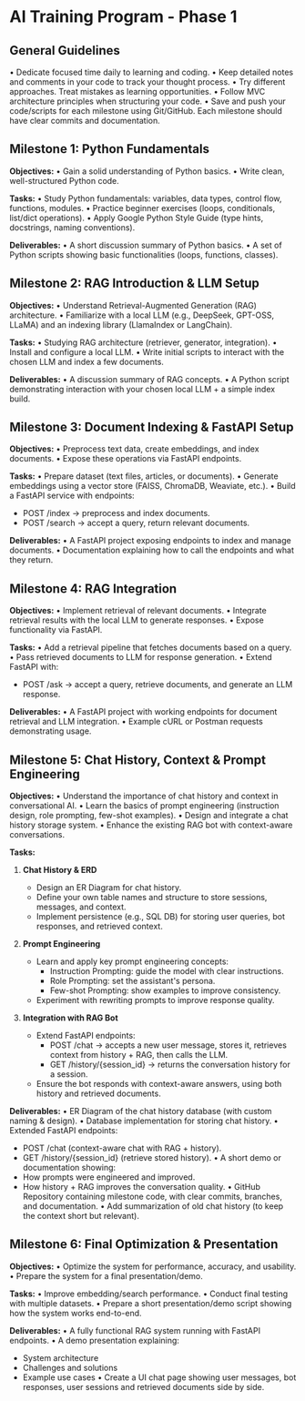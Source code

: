 # AI Training Program - Phase 1

## General Guidelines
• Dedicate focused time daily to learning and coding.
• Keep detailed notes and comments in your code to track your thought process.
• Try different approaches. Treat mistakes as learning opportunities.
• Follow MVC architecture principles when structuring your code.
• Save and push your code/scripts for each milestone using Git/GitHub. Each milestone should have clear commits and documentation.

## Milestone 1: Python Fundamentals
**Objectives:**
• Gain a solid understanding of Python basics.
• Write clean, well-structured Python code.

**Tasks:**
• Study Python fundamentals: variables, data types, control flow, functions, modules.
• Practice beginner exercises (loops, conditionals, list/dict operations).
• Apply Google Python Style Guide (type hints, docstrings, naming conventions).

**Deliverables:**
• A short discussion summary of Python basics.
• A set of Python scripts showing basic functionalities (loops, functions, classes).

## Milestone 2: RAG Introduction & LLM Setup
**Objectives:**
• Understand Retrieval-Augmented Generation (RAG) architecture.
• Familiarize with a local LLM (e.g., DeepSeek, GPT-OSS, LLaMA) and an indexing library (LlamaIndex or LangChain).

**Tasks:**
• Studying RAG architecture (retriever, generator, integration).
• Install and configure a local LLM.
• Write initial scripts to interact with the chosen LLM and index a few documents.

**Deliverables:**
• A discussion summary of RAG concepts.
• A Python script demonstrating interaction with your chosen local LLM + a simple index build.

## Milestone 3: Document Indexing & FastAPI Setup
**Objectives:**
• Preprocess text data, create embeddings, and index documents.
• Expose these operations via FastAPI endpoints.

**Tasks:**
• Prepare dataset (text files, articles, or documents).
• Generate embeddings using a vector store (FAISS, ChromaDB, Weaviate, etc.).
• Build a FastAPI service with endpoints:
  - POST /index → preprocess and index documents.
  - POST /search → accept a query, return relevant documents.

**Deliverables:**
• A FastAPI project exposing endpoints to index and manage documents.
• Documentation explaining how to call the endpoints and what they return.

## Milestone 4: RAG Integration
**Objectives:**
• Implement retrieval of relevant documents.
• Integrate retrieval results with the local LLM to generate responses.
• Expose functionality via FastAPI.

**Tasks:**
• Add a retrieval pipeline that fetches documents based on a query.
• Pass retrieved documents to LLM for response generation.
• Extend FastAPI with:
  - POST /ask → accept a query, retrieve documents, and generate an LLM response.

**Deliverables:**
• A FastAPI project with working endpoints for document retrieval and LLM integration.
• Example cURL or Postman requests demonstrating usage.

## Milestone 5: Chat History, Context & Prompt Engineering
**Objectives:**
• Understand the importance of chat history and context in conversational AI.
• Learn the basics of prompt engineering (instruction design, role prompting, few-shot examples).
• Design and integrate a chat history storage system.
• Enhance the existing RAG bot with context-aware conversations.

**Tasks:**
1. **Chat History & ERD**
   - Design an ER Diagram for chat history.
   - Define your own table names and structure to store sessions, messages, and context.
   - Implement persistence (e.g., SQL DB) for storing user queries, bot responses, and retrieved context.

2. **Prompt Engineering**
   - Learn and apply key prompt engineering concepts:
     * Instruction Prompting: guide the model with clear instructions.
     * Role Prompting: set the assistant's persona.
     * Few-shot Prompting: show examples to improve consistency.
   - Experiment with rewriting prompts to improve response quality.

3. **Integration with RAG Bot**
   - Extend FastAPI endpoints:
     * POST /chat → accepts a new user message, stores it, retrieves context from history + RAG, then calls the LLM.
     * GET /history/{session_id} → returns the conversation history for a session.
   - Ensure the bot responds with context-aware answers, using both history and retrieved documents.

**Deliverables:**
• ER Diagram of the chat history database (with custom naming & design).
• Database implementation for storing chat history.
• Extended FastAPI endpoints:
  - POST /chat (context-aware chat with RAG + history).
  - GET /history/{session_id} (retrieve stored history).
• A short demo or documentation showing:
  - How prompts were engineered and improved.
  - How history + RAG improves the conversation quality.
• GitHub Repository containing milestone code, with clear commits, branches, and documentation.
• Add summarization of old chat history (to keep the context short but relevant).

## Milestone 6: Final Optimization & Presentation
**Objectives:**
• Optimize the system for performance, accuracy, and usability.
• Prepare the system for a final presentation/demo.

**Tasks:**
• Improve embedding/search performance.
• Conduct final testing with multiple datasets.
• Prepare a short presentation/demo script showing how the system works end-to-end.

**Deliverables:**
• A fully functional RAG system running with FastAPI endpoints.
• A demo presentation explaining:
  - System architecture
  - Challenges and solutions
  - Example use cases
• Create a UI chat page showing user messages, bot responses, user sessions and retrieved documents side by side.